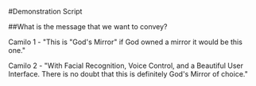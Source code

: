 #Demonstration Script

##What is the message that we want to convey?

Camilo 1 - "This is "God's Mirror" if God owned a mirror it would be this one."

Camilo 2 - "With Facial Recognition, Voice Control, and a Beautiful User Interface. There is no doubt that this is definitely God's Mirror of choice."
